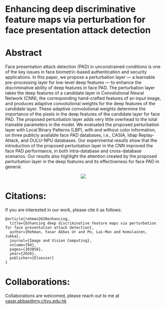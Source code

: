 # Enhancing deep discriminative feature maps via perturbation for face presentation attack detection

# Abstract
Face presentation attack detection (PAD) in unconstrained conditions is one of the key issues in face biometric-based authentication and security applications. In this paper, we propose a perturbation layer — a learnable pre-processing layer for low-level deep features — to enhance the discriminative ability of deep features in face PAD. The perturbation layer takes the deep features of a candidate layer in Convolutional Neural Network (CNN), the corresponding hand-crafted features of an input image, and produces adaptive convolutional weights for the deep features of the candidate layer. These adaptive convolutional weights determine the importance of the pixels in the deep features of the candidate layer for face PAD. The proposed perturbation layer adds very little overhead to the total trainable parameters in the model. We evaluated the proposed perturbation layer with Local Binary Patterns (LBP), with and without color information, on three publicly available face PAD databases, i.e., CASIA, Idiap Replay-Attack, and OULU-NPU databases. Our experimental results show that the introduction of the proposed perturbation layer in the CNN improved the face PAD performance, in both intra-database and cross-database scenarios. Our results also highlight the attention created by the proposed perturbation layer in the deep features and its effectiveness for face PAD in general.

<!-- <div style="text-align:center"><img src="..." /></div> -->

<p align="center">
  <img src="https://ars.els-cdn.com/content/image/1-s2.0-S0262885619304512-gr2.jpg" />
</p>



# Citations:
If you are interested in our work, please cite it as follows:

```
@article{rehman2020enhancing,
  title={Enhancing deep discriminative feature maps via perturbation for face presentation attack detection},
  author={Rehman, Yasar Abbas Ur and Po, Lai-Man and Komulainen, Jukka},
  journal={Image and Vision Computing},
  volume={94},
  pages={103858},
  year={2020},
  publisher={Elsevier}
}
```
# Collaborations:
Collaborations are welcomed, please reach out to me at yasar.abbas@my.cityu.edu.hk
